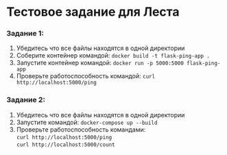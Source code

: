 # Тестовое задание для Леста

### Задание 1:
1. Убедитесь что все файлы находятся в одной директории
2. Соберите контейнер командой: `docker build -t flask-ping-app .`
3. Запустите контейнер командой: `docker run -p 5000:5000 flask-ping-app`
4. Проверьте работоспособность командой: `curl http://localhost:5000/ping`

### Задание 2:
1. Убедитесь что все файлы находятся в одной директории
2. Запустите командой: `docker-compose up --build`
3. Проверьте работоспособность командами:  
   `curl http://localhost:5000/ping`  
   `curl http://localhost:5000/count`  
